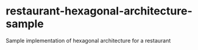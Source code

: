 # restaurant-hexagonal-architecture-sample
Sample implementation of hexagonal architecture for a restaurant
